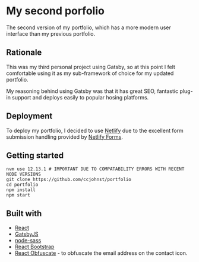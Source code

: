 # My second porfolio

The second version of my portfolio, which has a more modern user interface than my previous portfolio.

## Rationale

This was my third personal project using Gatsby, so at this point I felt comfortable using it as my sub-framework of choice for my updated portfolio.

My reasoning behind using Gatsby was that it has great SEO, fantastic plug-in support and deploys easily to popular hosing platforms.

## Deployment

To deploy my portfolio, I decided to use [Netlify](https://www.netlify.com/) due to the excellent form submission handling provided by [Netlify Forms](https://www.netlify.com/products/forms/).

## Getting started

```
nvm use 12.13.1 # IMPORTANT DUE TO COMPATABILITY ERRORS WITH RECENT NODE VERSIONS
git clone https://github.com/ccjohnst/portfolio
cd portfolio
npm install
npm start
```

## Built with

- [React](https://reactjs.org/)
- [GatsbyJS](https://www.gatsbyjs.com/)
- [node-sass](https://www.npmjs.com/package/node-sass)
- [React Bootstrap](https://react-bootstrap.github.io/)
- [React Obfuscate](https://www.npmjs.com/package/react-obfuscate) - to obfuscate the email address on the contact icon.
